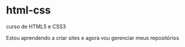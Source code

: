 # html-css
curso de HTML5 e CSS3

Estou aprendendo a criar sites e agora vou gerenciar meus repositórios
